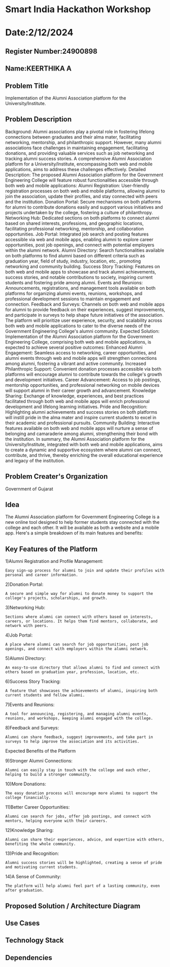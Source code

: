 # Smart India Hackathon Workshop
# Date:2/12/2024
## Register Number:24900898
## Name:KEERTHIKA A
## Problem Title
Implementation of the Alumni Association platform for the University/Institute.
## Problem Description
Background: Alumni associations play a pivotal role in fostering lifelong connections between graduates and their alma mater, facilitating networking, mentorship, and philanthropic support. However, many alumni associations face challenges in maintaining engagement, facilitating donations, and providing valuable services such as job networking and tracking alumni success stories. A comprehensive Alumni Association platform for a University/Institute, encompassing both web and mobile applications, aims to address these challenges effectively. Detailed Description: The proposed Alumni Association platform for the Government Engineering College will feature robust functionalities accessible through both web and mobile applications: Alumni Registration: User-friendly registration processes on both web and mobile platforms, allowing alumni to join the association, update their profiles, and stay connected with peers and the institution. Donation Portal: Secure mechanisms on both platforms for alumni to contribute donations easily and support various initiatives and projects undertaken by the college, fostering a culture of philanthropy. Networking Hub: Dedicated sections on both platforms to connect alumni based on shared interests, professions, and geographic locations, facilitating professional networking, mentorship, and collaboration opportunities. Job Portal: Integrated job search and posting features accessible via web and mobile apps, enabling alumni to explore career opportunities, post job openings, and connect with potential employers within the alumni network. Alumni Directory: Search functionalities available on both platforms to find alumni based on different criteria such as graduation year, field of study, industry, location, etc., promoting networking and community building. Success Story Tracking: Features on both web and mobile apps to showcase and track alumni achievements, success stories, and notable contributions to society, inspiring current students and fostering pride among alumni. Events and Reunions: Announcements, registrations, and management tools available on both platforms for organizing alumni events, reunions, workshops, and professional development sessions to maintain engagement and connection. Feedback and Surveys: Channels on both web and mobile apps for alumni to provide feedback on their experiences, suggest improvements, and participate in surveys to help shape future initiatives of the association. The platform will prioritize user experience, security, and scalability across both web and mobile applications to cater to the diverse needs of the Government Engineering College's alumni community. Expected Solution: Implementation of the Alumni Association platform for the Government Engineering College, comprising both web and mobile applications, is expected to achieve several positive outcomes: Enhanced Alumni Engagement: Seamless access to networking, career opportunities, and alumni events through web and mobile apps will strengthen connections among alumni, fostering a vibrant and active community. Increased Philanthropic Support: Convenient donation processes accessible via both platforms will encourage alumni to contribute towards the college's growth and development initiatives. Career Advancement: Access to job postings, mentorship opportunities, and professional networking on mobile devices will support alumni in their career growth and advancement. Knowledge Sharing: Exchange of knowledge, experiences, and best practices facilitated through both web and mobile apps will enrich professional development and lifelong learning initiatives. Pride and Recognition: Highlighting alumni achievements and success stories on both platforms will instill pride in the alma mater and inspire current students to excel in their academic and professional pursuits. Community Building: Interactive features available on both web and mobile apps will nurture a sense of belonging and camaraderie among alumni, strengthening their bond with the institution. In summary, the Alumni Association platform for the University/Institute, integrated with both web and mobile applications, aims to create a dynamic and supportive ecosystem where alumni can connect, contribute, and thrive, thereby enriching the overall educational experience and legacy of the institution.
## Problem Creater's Organization
Government of Gujarat

## Idea

The Alumni Association platform for Government Engineering College is a new online tool designed to help former students stay connected with the college and each other. It will be available as both a website and a mobile app. Here's a simple breakdown of its main features and benefits:

## Key Features of the Platform

1)Alumni Registration and Profile Management:

    Easy sign-up process for alumni to join and update their profiles with personal and career information.

2)Donation Portal:

    A secure and simple way for alumni to donate money to support the college's projects, scholarships, and growth.

3)Networking Hub:

    Sections where alumni can connect with others based on interests, careers, or locations. It helps them find mentors, collaborate, and network with peers.

4)Job Portal:

    A place where alumni can search for job opportunities, post job openings, and connect with employers within the alumni network.

5)Alumni Directory:

    An easy-to-use directory that allows alumni to find and connect with others based on graduation year, profession, location, etc.

6)Success Story Tracking:

    A feature that showcases the achievements of alumni, inspiring both current students and fellow alumni.

7)Events and Reunions:

    A tool for announcing, registering, and managing alumni events, reunions, and workshops, keeping alumni engaged with the college.

8)Feedback and Surveys:

    Alumni can share feedback, suggest improvements, and take part in surveys to help improve the association and its activities.
Expected Benefits of the Platform

9)Stronger Alumni Connections:

    Alumni can easily stay in touch with the college and each other, helping to build a stronger community.

10)More Donations:

    The easy donation process will encourage more alumni to support the college financially.

11)Better Career Opportunities:

    Alumni can search for jobs, offer job postings, and connect with mentors, helping everyone with their careers.

12)Knowledge Sharing:

    Alumni can share their experiences, advice, and expertise with others, benefiting the whole community.

13)Pride and Recognition:

    Alumni success stories will be highlighted, creating a sense of pride and motivating current students.

14)A Sense of Community:

    The platform will help alumni feel part of a lasting community, even after graduation.

## Proposed Solution / Architecture Diagram


## Use Cases


## Technology Stack


## Dependencies

